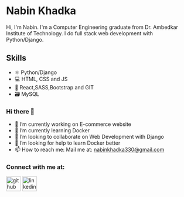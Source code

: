 # Nabin Khadka
Hi, I'm Nabin. I'm a Computer Engineering graduate from Dr. Ambedkar Institute of Technology. I do full stack web development with Python/Django.

## Skills
* ⚛ Python/Django
* 💻 HTML, CSS and JS
* 🔭 React,SASS,Bootstrap and GIT
* 🗃 MySQL

### Hi there 👋
- 🔭 I’m currently working on E-commerce website 
- 🌱 I’m currently learning Docker 
- 👯 I’m looking to collaborate on Web Development with Django 
- 🤔 I’m looking for help to learn Docker better 
- 📫 How to reach me: Mail me at: <a href="nabinkhadka330@gmail.com">nabinkhadka330@gmail.com</a>

### Connect with me at:
[<img src='https://cdn.jsdelivr.net/npm/simple-icons@3.0.1/icons/github.svg' alt='github' height='40'>](https://github.com/NabinKhadka1)             [<img src='https://cdn.jsdelivr.net/npm/simple-icons@3.0.1/icons/linkedin.svg' alt='linkedin' height='40'>](https://www.linkedin.com/in/nabin-khadka-782b85192//)  

